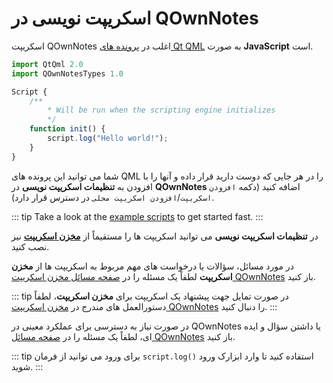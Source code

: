 # اسکریپت نویسی در QOwnNotes

اسکریپت QOwnNotes اغلب در [پرونده های Qt QML](https://doc.qt.io/qt-5/qtqml-index.html) به صورت **JavaScript** است.

```js
import QtQml 2.0
import QOwnNotesTypes 1.0

Script {
    /**
        * Will be run when the scripting engine initializes
        */
    function init() {
        script.log("Hello world!");
    }
}
```

شما می توانید این پرونده های QML را در هر جایی که دوست دارید قرار داده و آنها را با افزودن به **تنظیمات اسکریپت نویسی** در **QOwnNotes** اضافه کنید (دکمه `افزودن اسکریپت`/`افزودن اسکریپت محلی` در دسترس قرار دارد).

::: tip
Take a look at the [example scripts](https://github.com/pbek/QOwnNotes/blob/main/docs/scripting/examples) to get started fast.
:::

در **تنظیمات اسکریپت نویسی** می توانید اسکریپت ها را مستقیماً از [**مخزن اسکریپت**](https://github.com/qownnotes/scripts) نیز نصب کنید.

در مورد مسائل، سؤالات یا درخواست های مهم مربوط به اسکریپت ها از **مخزن اسکریپت** لطفاً یک مسئله را در [صفحه مسائل مخزن اسکریپت QOwnNotes](https://github.com/qownnotes/scripts/issues) باز کنید.

::: tip
در صورت تمایل جهت پیشنهاد یک اسکریپت برای **مخزن اسکریپت**، لطفاً دستورالعمل های مندرج در [مخزن اسکریپت QOwnNotes](https://github.com/qownnotes/scripts) را دنبال کنید.
:::

در صورت نیاز به دسترسی برای عملکرد معینی در QOwnNotes یا داشتن سؤال و ایده ای، لطفاً یک مسئله را در [صفحه مسائل QOwnNotes](https://github.com/pbek/QOwnNotes/issues) باز کنید.

::: tip
برای ورود می توانید از فرمان `script.log()` استفاده کنید تا وارد ابزارک ورود شوید.
:::